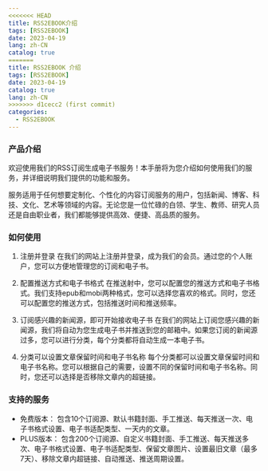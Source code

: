 ```yaml
---
<<<<<<< HEAD
title: RSS2EBOOK介绍
tags: [RSS2EBOOK]
date: 2023-04-19
lang: zh-CN
catalog: true 	
=======
title: RSS2EBOOK 介绍
tags: [RSS2EBOOK]
date: 2023-04-19
catalog: true 	
lang: zh-CN
>>>>>>> d1cecc2 (first commit)
categories: 
  - RSS2EBOOK
---
```


### 产品介绍

欢迎使用我们的RSS订阅生成电子书服务！本手册将为您介绍如何使用我们的服务，并详细说明我们提供的功能和服务。

服务适用于任何想要定制化、个性化的内容订阅服务的用户，包括新闻、博客、科技、文化、艺术等领域的内容。无论您是一位忙碌的白领、学生、教师、研究人员还是自由职业者，我们都能够提供高效、便捷、高品质的服务。

### 如何使用
1. 注册并登录
在我们的网站上注册并登录，成为我们的会员。通过您的个人账户，您可以方便地管理您的订阅和电子书。

2. 配置推送方式和电子书格式
在推送射中，您可以配置您的推送方式和电子书格式。我们支持epub和mobi两种格式，您可以选择您喜欢的格式。同时，您还可以配置您的推送方式，包括推送时间和推送频率。

3. 订阅感兴趣的新闻源，即可开始接收电子书
在我们的网站上订阅您感兴趣的新闻源，我们将自动为您生成电子书并推送到您的邮箱中。如果您订阅的新闻源过多，您可以进行分类，每个分类都将自动生成一本电子书。

4. 分类可以设置文章保留时间和电子书名称
每个分类都可以设置文章保留时间和电子书名称。您可以根据自己的需要，设置不同的保留时间和电子书名称。同时，您还可以选择是否移除文章内的超链接。


### 支持的服务
- 免费版本：
  包含10个订阅源、默认书籍封面、手工推送、每天推送一次、电子书格式设置、电子书适配类型、一天内的文章。
- PLUS版本：
  包含200个订阅源、自定义书籍封面、手工推送、每天推送多次、电子书格式设置、电子书适配类型、保留文章图片、设置最旧文章（最多7天）、移除文章内超链接、自动推送、推送周期设置。
